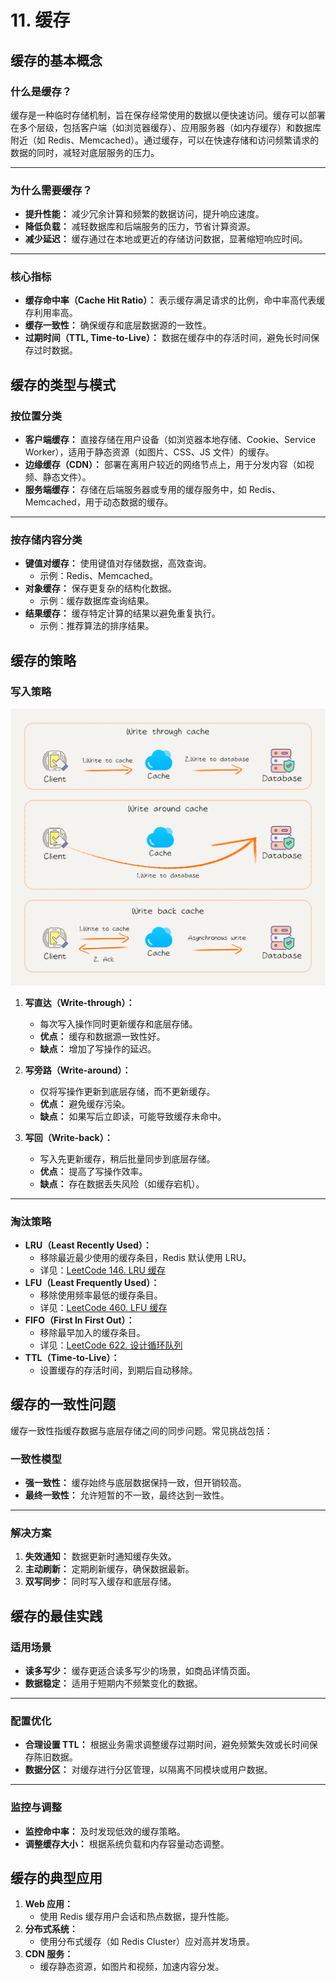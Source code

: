 # 11. 缓存

## 缓存的基本概念

### 什么是缓存？

缓存是一种临时存储机制，旨在保存经常使用的数据以便快速访问。缓存可以部署在多个层级，包括客户端（如浏览器缓存）、应用服务器（如内存缓存）和数据库附近（如 Redis、Memcached）。通过缓存，可以在快速存储和访问频繁请求的数据的同时，减轻对底层服务的压力。

---

### 为什么需要缓存？

- **提升性能：** 减少冗余计算和频繁的数据访问，提升响应速度。
- **降低负载：** 减轻数据库和后端服务的压力，节省计算资源。
- **减少延迟：** 缓存通过在本地或更近的存储访问数据，显著缩短响应时间。

---

### 核心指标

- **缓存命中率（Cache Hit Ratio）：** 表示缓存满足请求的比例，命中率高代表缓存利用率高。
- **缓存一致性：** 确保缓存和底层数据源的一致性。
- **过期时间（TTL, Time-to-Live）：** 数据在缓存中的存活时间，避免长时间保存过时数据。

## 缓存的类型与模式

### 按位置分类

- **客户端缓存：** 直接存储在用户设备（如浏览器本地存储、Cookie、Service Worker），适用于静态资源（如图片、CSS、JS 文件）的缓存。
- **边缘缓存（CDN）：** 部署在离用户较近的网络节点上，用于分发内容（如视频、静态文件）。
- **服务端缓存：** 存储在后端服务器或专用的缓存服务中，如 Redis、Memcached，用于动态数据的缓存。

---

### 按存储内容分类

- **键值对缓存：** 使用键值对存储数据，高效查询。
  - 示例：Redis、Memcached。
- **对象缓存：** 保存更复杂的结构化数据。
  - 示例：缓存数据库查询结果。
- **结果缓存：** 缓存特定计算的结果以避免重复执行。
  - 示例：推荐算法的排序结果。

## 缓存的策略

### 写入策略

![](../image/system-4.png)

1. **写直达（Write-through）：**

   - 每次写入操作同时更新缓存和底层存储。
   - **优点：** 缓存和数据源一致性好。
   - **缺点：** 增加了写操作的延迟。

2. **写旁路（Write-around）：**

   - 仅将写操作更新到底层存储，而不更新缓存。
   - **优点：** 避免缓存污染。
   - **缺点：** 如果写后立即读，可能导致缓存未命中。

3. **写回（Write-back）：**

   - 写入先更新缓存，稍后批量同步到底层存储。
   - **优点：** 提高了写操作效率。
   - **缺点：** 存在数据丢失风险（如缓存宕机）。

---

### 淘汰策略

- **LRU（Least Recently Used）：**
  - 移除最近最少使用的缓存条目，Redis 默认使用 LRU。
  - 详见：[LeetCode 146. LRU 缓存](https://wangfuyou.com/leetcode-js/problem/0146)
- **LFU（Least Frequently Used）：**
  - 移除使用频率最低的缓存条目。
  - 详见：[LeetCode 460. LFU 缓存](https://wangfuyou.com/leetcode-js/problem/0460)
- **FIFO（First In First Out）：**
  - 移除最早加入的缓存条目。
  - 详见：[LeetCode 622. 设计循环队列](https://wangfuyou.com/leetcode-js/problem/0622)
- **TTL（Time-to-Live）：**
  - 设置缓存的存活时间，到期后自动移除。

## 缓存的一致性问题

缓存一致性指缓存数据与底层存储之间的同步问题。常见挑战包括：

### 一致性模型

- **强一致性：** 缓存始终与底层数据保持一致，但开销较高。
- **最终一致性：** 允许短暂的不一致，最终达到一致性。

---

### 解决方案

1. **失效通知：** 数据更新时通知缓存失效。
2. **主动刷新：** 定期刷新缓存，确保数据最新。
3. **双写同步：** 同时写入缓存和底层存储。

## 缓存的最佳实践

### 适用场景

- **读多写少：** 缓存更适合读多写少的场景，如商品详情页面。
- **数据稳定：** 适用于短期内不频繁变化的数据。

---

### 配置优化

- **合理设置 TTL：** 根据业务需求调整缓存过期时间，避免频繁失效或长时间保存陈旧数据。
- **数据分区：** 对缓存进行分区管理，以隔离不同模块或用户数据。

---

### 监控与调整

- **监控命中率：** 及时发现低效的缓存策略。
- **调整缓存大小：** 根据系统负载和内存容量动态调整。

## 缓存的典型应用

1. **Web 应用：**
   - 使用 Redis 缓存用户会话和热点数据，提升性能。
2. **分布式系统：**
   - 使用分布式缓存（如 Redis Cluster）应对高并发场景。
3. **CDN 服务：**
   - 缓存静态资源，如图片和视频，加速内容分发。

